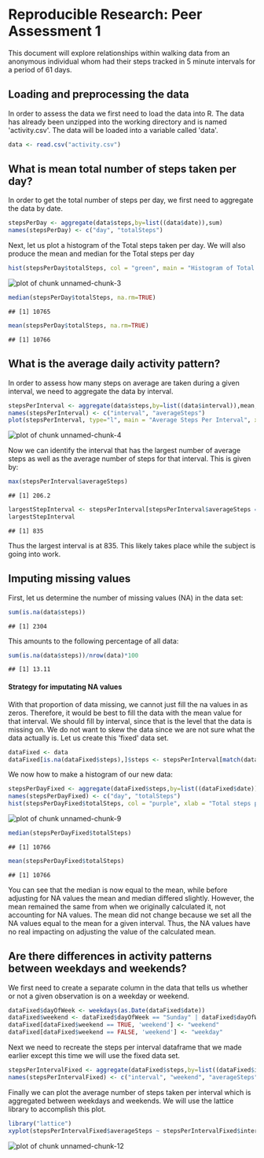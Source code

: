# Reproducible Research: Peer Assessment 1
This document will explore relationships within walking data from an anonymous individual whom had their steps tracked in 5 minute intervals for a period of 61 days.

## Loading and preprocessing the data
In order to assess the data we first need to load the data into R.  The data has already been unzipped into the working directory and is named 'activity.csv'.  The data will be loaded into a variable called 'data'.


```r
data <- read.csv("activity.csv")
```


## What is mean total number of steps taken per day?
In order to get the total number of steps per day, we first need to aggregate the data by date.

```r
stepsPerDay <- aggregate(data$steps,by=list((data$date)),sum)
names(stepsPerDay) <- c("day", "totalSteps")
```

Next, let us plot a histogram of the Total steps taken per day.  We will also produce the mean and median for the Total steps per day


```r
hist(stepsPerDay$totalSteps, col = "green", main = "Histogram of Total Steps Taken per Day", xlab = "Total steps per day", ylab = "Frequency of Total Steps")
```

![plot of chunk unnamed-chunk-3](figure/unnamed-chunk-3.png) 

```r
median(stepsPerDay$totalSteps, na.rm=TRUE)
```

```
## [1] 10765
```

```r
mean(stepsPerDay$totalSteps, na.rm=TRUE)
```

```
## [1] 10766
```

## What is the average daily activity pattern?
In order to assess how many steps on average are taken during a given interval, we need to aggregate the data by interval.  


```r
stepsPerInterval <- aggregate(data$steps,by=list((data$interval)),mean, na.rm=TRUE)
names(stepsPerInterval) <- c("interval", "averageSteps")
plot(stepsPerInterval, type="l", main = "Average Steps Per Interval", xlab="Interval", ylab="Average Steps")
```

![plot of chunk unnamed-chunk-4](figure/unnamed-chunk-4.png) 

Now we can identify the interval that has the largest number of average steps as well as the average number of steps for that interval.  This is given by:


```r
max(stepsPerInterval$averageSteps)
```

```
## [1] 206.2
```

```r
largestStepInterval <- stepsPerInterval[stepsPerInterval$averageSteps == max(stepsPerInterval$averageSteps),1]
largestStepInterval
```

```
## [1] 835
```
Thus the largest interval is at 835.  This likely takes place while the subject is going into work.

## Imputing missing values
First, let us determine the number of missing values (NA) in the data set:

```r
sum(is.na(data$steps))
```

```
## [1] 2304
```

This amounts to the following percentage of all data:

```r
sum(is.na(data$steps))/nrow(data)*100
```

```
## [1] 13.11
```

#### Strategy for imputating NA values
With that proportion of data missing, we cannot just fill the na values in as zeros.  Therefore, it would be best to fill the data with the mean value for that interval.  We should fill by interval, since that is the level that the data is missing on.  We do not want to skew the data since we are not sure what the data actually is.  Let us create this 'fixed' data set.


```r
dataFixed <- data
dataFixed[is.na(dataFixed$steps),]$steps <- stepsPerInterval[match(dataFixed[is.na(dataFixed$steps),]$interval, stepsPerInterval$interval), ]$averageSteps
```

We now how to make a histogram of our new data:


```r
stepsPerDayFixed <- aggregate(dataFixed$steps,by=list((dataFixed$date)),sum)
names(stepsPerDayFixed) <- c("day", "totalSteps")
hist(stepsPerDayFixed$totalSteps, col = "purple", xlab = "Total steps per day", ylab = "Frequency of days for total steps", main = "Histogram of Total Steps per day with NA replacement" )
```

![plot of chunk unnamed-chunk-9](figure/unnamed-chunk-9.png) 

```r
median(stepsPerDayFixed$totalSteps)
```

```
## [1] 10766
```

```r
mean(stepsPerDayFixed$totalSteps)
```

```
## [1] 10766
```

You can see that the median is now equal to the mean, while before adjusting for NA values the mean and median differed slightly. However, the mean remained the same from when we originally calculated it, not accounting for NA values.  The mean did not change because we set all the NA values equal to the mean for a given interval.  Thus, the NA values have no real impacting on adjusting the value of the calculated mean. 

## Are there differences in activity patterns between weekdays and weekends?
We first need to create a separate column in the data that tells us whether or not a given observation is on a weekday or weekend.

```r
dataFixed$dayOfWeek <- weekdays(as.Date(dataFixed$date))
dataFixed$weekend <- dataFixed$dayOfWeek == "Sunday" | dataFixed$dayOfWeek == "Saturday"
dataFixed[dataFixed$weekend == TRUE, 'weekend'] <- "weekend"
dataFixed[dataFixed$weekend == FALSE, 'weekend'] <- "weekday"
```

Next we need to recreate the steps per interval dataframe that we made earlier except this time we will use the fixed data set.


```r
stepsPerIntervalFixed <- aggregate(dataFixed$steps,by=list((dataFixed$interval), (dataFixed$weekend)),mean, na.rm=TRUE)
names(stepsPerIntervalFixed) <- c("interval", "weekend", "averageSteps")
```


Finally we can plot the average number of steps taken per interval which is aggregated between weekdays and weekends. We will use the lattice library to accomplish this plot.

```r
library("lattice")
xyplot(stepsPerIntervalFixed$averageSteps ~ stepsPerIntervalFixed$interval | stepsPerIntervalFixed$weekend, data, type="l", layout = c(1,2), xlab = "Interval", ylab = "Number of steps")
```

![plot of chunk unnamed-chunk-12](figure/unnamed-chunk-12.png) 

